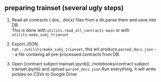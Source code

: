 ## preparing trainset (several ugly steps)
1.  Read all contracts (.doc, .docx) files from a dir,parse them and save into DB.  
This is done with `utilits.read_all_contracts main` or with 
 `utilits.make_subj_trianset`
 
2.  Export JSON.  
run `../utilits/make_subj_trianset`, this wil produce `parsed_docs.json` -- a file
containig all pre-processed contracts from DB.

3. Open  [contract subject trainset.ipynb](../notebooks/contract subject trainset.ipynb) and upload
`parsed_docs.json`.Run everything, it will write pickles on CSVs to Google Drive

